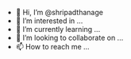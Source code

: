 - 👋 Hi, I’m @shripadthanage
- 👀 I’m interested in ...
- 🌱 I’m currently learning ...
- 💞️ I’m looking to collaborate on ...
- 📫 How to reach me ...

<!---
shripadthanage/shripadthanage is a ✨ special ✨ repository because its `README.md` (this file) appears on your GitHub profile.
You can click the Preview link to take a look at your changes.
--->
